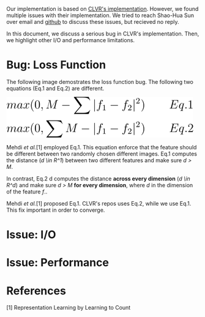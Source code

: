 Our implementation is based on [CLVR's implementation](https://github.com/clvrai/Representation-Learning-by-Learning-to-Count). However, we found multiple issues with their implementation. We tried to reach Shao-Hua Sun over email and [github](https://github.com/clvrai/Representation-Learning-by-Learning-to-Count/issues/3) to discuss these issues, but recieved no reply.

In this document, we discuss a serious bug in CLVR's implementation. Then, we highlight other I/O and performance limitations. 

# Bug: Loss Function

The following image demostrates the loss function bug. The following two equations (Eq.1 and Eq.2) are different.
 
![Loss function bug](../imgs/loss_bug.png)
 
 Mehdi _et al._[1] employed Eq.1. This equation enforce that the feature should be different between two randomly chosen different images.
 Eq.1 computes the distance (_d \in R^1_) between two different features and make sure _d > M_.
 
 In contrast, Eq.2 d computes the distance **across every dimension** (_d \in R^d_) and make sure _d > M_ **for every dimension**,
  where _d_ in the dimension of the feature _f_..
 
 
Mehdi _et al._[1] proposed Eq.1. CLVR's repos uses Eq.2, while we use Eq.1. This fix important in order to converge.
 
 

# Issue: I/O


# Issue: Performance


# References
[1] Representation Learning by Learning to Count